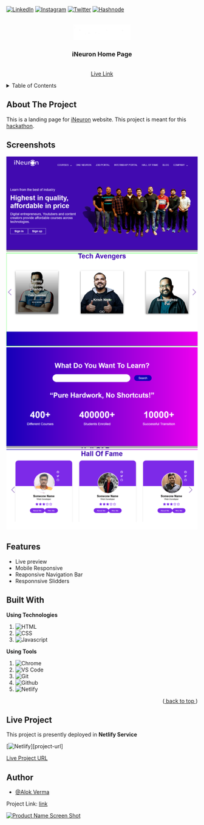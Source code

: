 <div id="top"></div>

<!-- Social Links -->

[![LinkedIn][linkedin-shield]][linkedin-url]
[![Instagram][instagram-shield]][instagram-url]
[![Twitter][twitter-shield]][twitter-url]
[![Hashnode][hashnode-shield]][hashnode-url]

<!-- PROJECT LOGO -->
<br />
<div align="center">
  <a href="https://github.com/alokVerma749/iNeuron-Home-Page">
    <img src="https://github.com/alokVerma749/iNeuron-Home-Page/blob/master/images/ineuron-logo-white.png" alt="Logo" width="150">
  </a>

<h3 align="center">iNeuron Home Page</h3>

  <p align="center">
    <br />
    <a href="https://ineuronai-alokverma.netlify.app/">Live Link</a>
  </p>
</div>

<!-- TABLE OF CONTENTS -->
<details>
  <summary>Table of Contents</summary>
  <ol>
    <li>
      <a href="#about-the-project">About The Project</a>
    </li>
    <li><a href="#built-with">Built With</a></li>
    <li><a href="#live-project">Live Project</a></li>
    <li><a href="#screenshots">Screenshots</a></li>
    <li><a href="#features">Features</a></li>
    <li><a href="#author">About Me</a></li>

  </ol>
</details>

<!-- ABOUT THE PROJECT -->

## About The Project
This is a landing page for [iNeuron](https://ineuron.ai) website. This project is meant for this [hackathon](https://www.findcoder.io/challenges/Hackathon%20for%20Javascript%20live%20batch/62e3ddecf1306512201c9de0).

## Screenshots

![App Screenshot](https://github.com/alokVerma749/iNeuron-Home-Page/blob/master/thumbnails/01.png)
![App Screenshot](https://github.com/alokVerma749/iNeuron-Home-Page/blob/master/thumbnails/02.png)
![App Screenshot](https://github.com/alokVerma749/iNeuron-Home-Page/blob/master/thumbnails/03.png)
![App Screenshot](https://github.com/alokVerma749/iNeuron-Home-Page/blob/master/thumbnails/04.png)


## Features

- Live preview
- Mobile Responsive
- Reaponsive Navigation Bar
- Responnsive Slidders

## Built With

**Using Technologies**

1. ![HTML][html-shield]
2. ![CSS][css-shield]
3. ![Javascript](https://img.shields.io/badge/JavaScript-F7DF1E?style=for-the-badge&logo=javascript&logoColor=black)

**Using Tools**

1. ![Chrome][chrome-shield]
2. ![VS Code][vscode-shield]
3. ![Git][git-shield]
4. ![Github][github-shield]
5. ![Netlify][netlify-shield]

<p align="right">(<a href="#top"> back to top </a>)</p>

## Live Project

This project is presently deployed in **Netlify Service**

[![Netlify][netlify-shield]][project-url]

[Live Project URL](https://ineuronai-alokverma.netlify.app/)


## Author

- [@Alok Verma](https://www.github.com/alokVerma749)

Project Link: [link](https://github.com/alokVerma749/iNeuron-Home-Page)

<!-- BACK TO TOP -->

[![Product Name Screen Shot][backtotop-shield]](#top)

<!-- MARKDOWN LINKS & IMAGES -->

<!-- Linkedin -->

[linkedin-shield]: https://img.shields.io/badge/-LinkedIn-black.svg?style=for-the-badge&logo=linkedin&colorB=0B5FBB
[linkedin-url]: https://www.linkedin.com/in/alok-verma-71106a1a0/

<!-- Instagram -->

[instagram-shield]: https://img.shields.io/badge/Instagram-%23E4405F.svg?style=for-the-badge&logo=Instagram&logoColor=white
[instagram-url]: https://instagram.com/alok_std

<!-- Twitter -->

[twitter-shield]: https://img.shields.io/badge/Twitter-%231DA1F2.svg?style=for-the-badge&logo=Twitter&logoColor=white
[twitter-url]: https://twitter.com/alok_std

<!-- Hashnode -->

[hashnode-shield]: https://img.shields.io/badge/Hashnode-2962FF?style=for-the-badge&logo=hashnode&logoColor=white
[hashnode-url]: https://alokverma.hashnode.dev

<!-- Back to Top -->

[backtotop-shield]: https://img.shields.io/badge/Back%20to%20Top-%5E-brightgreen

<!-- Tools and Technologies -->

[html-shield]: https://img.shields.io/badge/html5-%23E34F26.svg?style=for-the-badge&logo=html5&logoColor=white
[css-shield]: https://img.shields.io/badge/css3-%231572B6.svg?style=for-the-badge&logo=css3&logoColor=white
[vscode-shield]: https://img.shields.io/badge/Visual%20Studio%20Code-0078d7.svg?style=for-the-badge&logo=visual-studio-code&logoColor=white
[chrome-shield]: https://img.shields.io/badge/Google%20Chrome-4285F4?style=for-the-badge&logo=GoogleChrome&logoColor=white
[netlify-shield]: https://img.shields.io/badge/netlify-%23000000.svg?style=for-the-badge&logo=netlify&logoColor=#00C7B7
[git-shield]: https://img.shields.io/badge/git-%23F05033.svg?style=for-the-badge&logo=git&logoColor=white
[github-shield]: https://img.shields.io/badge/github-%23121011.svg?style=for-the-badge&logo=github&logoColor=white







